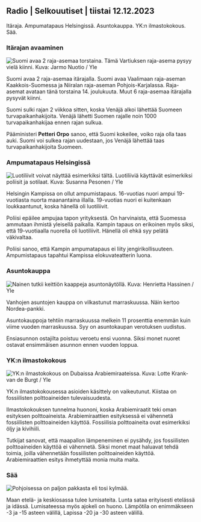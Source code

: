 Radio \| Selkouutiset \| tiistai 12.12.2023
-------------------------------------------

Itäraja. Ampumatapaus Helsingissä. Asuntokauppa. YK:n ilmastokokous. Sää.

### Itärajan avaaminen

![Suomi avaa 2 raja-asemaa torstaina. Tämä Vartiuksen raja-asema pysyy vielä kiinni. Kuva: Jarmo Nuotio / Yle](https://images.cdn.yle.fi/image/upload/c_crop,h_2098,w_3730,x_1,y_0/ar_1.7777777777777777,c_fill,g_faces,h_675,w_1200/dpr_1.0/q_auto:eco/f_auto/fl_lossy/v1702384366/39-1214341657850ad684de)

Suomi avaa 2 raja-asemaa itärajalla. Suomi avaa Vaalimaan raja-aseman Kaakkois-Suomessa ja Niiralan raja-aseman Pohjois-Karjalassa. Raja-asemat avataan tänä torstaina 14. joulukuuta. Muut 6 raja-asemaa itärajalla pysyvät kiinni.

Suomi sulki rajan 2 viikkoa sitten, koska Venäjä alkoi lähettää Suomeen turvapaikanhakijoita. Venäjä lähetti Suomen rajalle noin 1000 turvapaikanhakijaa ennen rajan sulkua.

Pääministeri **Petteri Orpo** sanoo, että Suomi kokeilee, voiko raja olla taas auki. Suomi voi sulkea rajan uudestaan, jos Venäjä lähettää taas turvapaikanhakijoita Suomeen.

### Ampumatapaus Helsingissä

![Luotiliivit voivat näyttää esimerkiksi tältä. Luotiliiviä käyttävät esimerkiksi poliisit ja sotilaat. Kuva: Susanna Pesonen / Yle](https://images.cdn.yle.fi/image/upload/c_crop,h_3078,w_5472,x_0,y_456/ar_1.7777777777777777,c_fill,g_faces,h_675,w_1200/dpr_1.0/q_auto:eco/f_auto/fl_lossy/v1691049946/39-115115364cb5d39dae86)

Helsingin Kampissa on ollut ampumistapaus. 16-vuotias nuori ampui 19-vuotiasta nuorta maanantaina illalla. 19-vuotias nuori ei kuitenkaan loukkaantunut, koska hänellä oli luotiliivit.

Poliisi epäilee ampujaa tapon yrityksestä. On harvinaista, että Suomessa ammutaan ihmistä yleisellä paikalla. Kampin tapaus on erikoinen myös siksi, että 19-vuotiaalla nuorella oli luotiliivit. Hänellä oli ehkä syy pelätä väkivaltaa.

Poliisi sanoo, että Kampin ampumatapaus ei liity jengirikollisuuteen. Ampumistapaus tapahtui Kampissa elokuvateatterin luona.

### Asuntokauppa

![Nainen tutkii keittiön kaappeja asuntonäytöllä. Kuva: Henrietta Hassinen / Yle](https://images.cdn.yle.fi/image/upload/c_crop,h_2806,w_4989,x_10,y_0/ar_1.7777777777777777,c_fill,g_faces,h_675,w_1200/dpr_1.0/q_auto:eco/f_auto/fl_lossy/v1673837646/39-105859863c00b7c4f726)

Vanhojen asuntojen kauppa on vilkastunut marraskuussa. Näin kertoo Nordea-pankki.

Asuntokauppoja tehtiin marraskuussa melkein 11 prosenttia enemmän kuin viime vuoden marraskuussa. Syy on asuntokaupan verotuksen uudistus.

Ensiasunnon ostajilta poistuu veroetu ensi vuonna. Siksi monet nuoret ostavat ensimmäisen asunnon ennen vuoden loppua.

### YK:n ilmastokokous

![YK:n ilmastokokous on Dubaissa Arabiemiraateissa. Kuva: Lotte Krank-van de Burgt / Yle](https://images.cdn.yle.fi/image/upload/c_crop,h_2268,w_4031,x_0,y_0/ar_1.7777777777777777,c_fill,g_faces,h_675,w_1200/dpr_1.0/q_auto:eco/f_auto/fl_lossy/v1702389689/39-12144796578671f7e663)

YK:n ilmastokokousessa asioiden käsittely on vaikeutunut. Kiistaa on fossiilisten polttoaineiden tulevaisuudesta.

Ilmastokokouksen tunnelma huononi, koska Arabiemiraatit teki oman esityksen polttoaineista. Arabiemiraattien esityksessä ei vähennetä fossiilisten polttoaineiden käyttöä. Fossiilisia polttoaineita ovat esimerkiksi öljy ja kivihiili.

Tutkijat sanovat, että maapallon lämpeneminen ei pysähdy, jos fossiilisten polttoaineiden käyttöä ei vähennetä. Siksi monet maat haluavat tehdä toimia, joilla vähennetään fossiilisten polttoaineiden käyttöä. Arabiemiraattien esitys ihmetyttää monia muita maita.

### Sää

![Pohjoisessa on paljon pakkasta eli tosi kylmää.](https://images.cdn.yle.fi/image/upload/c_crop,h_1080,w_1919,x_0,y_0/ar_1.7777777777777777,c_fill,g_faces,h_675,w_1200/dpr_1.0/q_auto:eco/f_auto/fl_lossy/v1702394459/39-121453865787a452a8f0)

Maan etelä- ja keskiosassa tulee lumisateita. Lunta sataa erityisesti etelässä ja idässä. Lumisateessa myös ajokeli on huono. Lämpötila on enimmäkseen -3 ja -15 asteen välillä, Lapissa -20 ja -30 asteen välillä.
